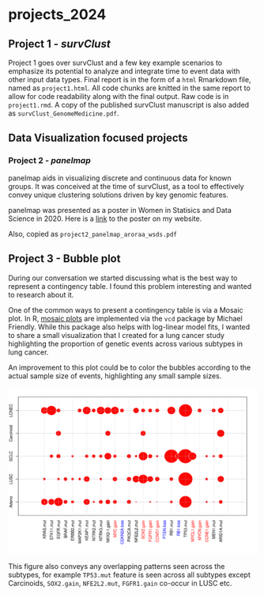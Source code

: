 # projects_2024

## Project 1 - *survClust*

Project 1 goes over survClust and a few key example scenarios to emphasize its potential to analyze and integrate time to event data with other input data types. Final report is in the form of a `html` Rmarkdown file, named as `project1.html`. All code chunks are knitted in the same report to allow for code readability along with the final output. Raw code is in `project1.rmd`. A copy of the published survClust manuscript is also added as `survClust_GenomeMedicine.pdf`.

## Data Visualization focused projects

### Project 2 - *panelmap*

panelmap aids in visualizing discrete and continuous data for known groups. It was conceived at the time of survClust, as a tool to effectively convey unique clustering solutions driven by key genomic features.

panelmap was presented as a poster in Women in Statisics and Data Science in 2020. Here is a [link](https://arshiarora.com/talk/wsds2020/panelmap_aroraa_wsds.pdf) to the poster on my website.

Also, copied as `project2_panelmap_aroraa_wsds.pdf`

## Project 3 - Bubble plot

During our conversation we started discussing what is the best way to represent a contingency table. I found this problem interesting and wanted to research about it.

One of the common ways to present a contingency table is via a Mosaic plot. In R, [mosaic plots](https://cran.r-project.org/web/packages/vcdExtra/vignettes/mosaics.html) are implemented via the `vcd` package by Michael Friendly. While this package also helps with log-linear model fits, I wanted to share a small visualization that I created for a lung cancer study highlighting the proportion of genetic events across various subtypes in lung cancer.

An improvement to this plot could be to color the bubbles according to the actual sample size of events, highlighting any small sample sizes.

![Fig: Distribution of genomic alterations across lung cancer subtypes](images/project3_lung.png)

This figure also conveys any overlapping patterns seen across the subtypes, for example `TP53.mut` feature is seen across all subtypes except Carcinoids, `SOX2.gain`, `NFE2L2.mut`, `FGFR1.gain` co-occur in LUSC etc.
